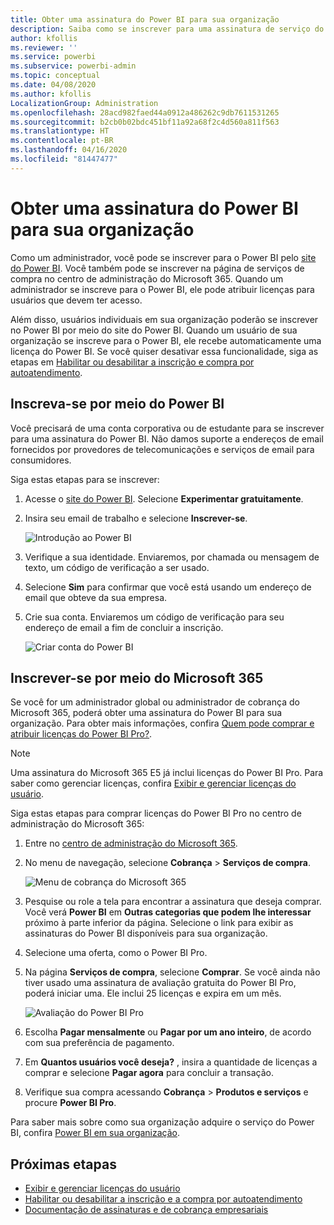```yaml
---
title: Obter uma assinatura do Power BI para sua organização
description: Saiba como se inscrever para uma assinatura de serviço do Power BI como um administrador e adquirir licenças em massa.
author: kfollis
ms.reviewer: ''
ms.service: powerbi
ms.subservice: powerbi-admin
ms.topic: conceptual
ms.date: 04/08/2020
ms.author: kfollis
LocalizationGroup: Administration
ms.openlocfilehash: 28acd982faed44a0912a486262c9db7611531265
ms.sourcegitcommit: b2cb0b02bdc451bf11a92a68f2c4d560a811f563
ms.translationtype: HT
ms.contentlocale: pt-BR
ms.lasthandoff: 04/16/2020
ms.locfileid: "81447477"
---
```

# <a name="get-a-power-bi-subscription-for-your-organization"></a>Obter uma assinatura do Power BI para sua organização

Como um administrador, você pode se inscrever para o Power BI pelo [site do Power BI](https://powerbi.microsoft.com). Você também pode se inscrever na página de serviços de compra no centro de administração do Microsoft 365. Quando um administrador se inscreve para o Power BI, ele pode atribuir licenças para usuários que devem ter acesso.

Além disso, usuários individuais em sua organização poderão se inscrever no Power BI por meio do site do Power BI. Quando um usuário de sua organização se inscreve para o Power BI, ele recebe automaticamente uma licença do Power BI. Se você quiser desativar essa funcionalidade, siga as etapas em [Habilitar ou desabilitar a inscrição e compra por autoatendimento](service-admin-disable-self-service.md).

## <a name="sign-up-through-power-bi"></a>Inscreva-se por meio do Power BI

Você precisará de uma conta corporativa ou de estudante para se inscrever para uma assinatura do Power BI. Não damos suporte a endereços de email fornecidos por provedores de telecomunicações e serviços de email para consumidores.

Siga estas etapas para se inscrever:

1. Acesse o [site do Power BI](https://powerbi.microsoft.com). Selecione **Experimentar gratuitamente**.
2. Insira seu email de trabalho e selecione **Inscrever-se**.

   ![Introdução ao Power BI](media/service-admin-org-subscription/signup-get-started.png)

3. Verifique a sua identidade. Enviaremos, por chamada ou mensagem de texto, um código de verificação a ser usado.
4. Selecione **Sim** para confirmar que você está usando um endereço de email que obteve da sua empresa.
5. Crie sua conta. Enviaremos um código de verificação para seu endereço de email a fim de concluir a inscrição.

   ![Criar conta do Power BI](media/service-admin-org-subscription/org-signup.png)

## <a name="sign-up-through-microsoft-365"></a>Inscrever-se por meio do Microsoft 365

Se você for um administrador global ou administrador de cobrança do Microsoft 365, poderá obter uma assinatura do Power BI para sua organização. Para obter mais informações, confira [Quem pode comprar e atribuir licenças do Power BI Pro?](../service-admin-licensing-organization.md#who-can-purchase-and-assign-licenses).

> [!NOTE]
>
> Uma assinatura do Microsoft 365 E5 já inclui licenças do Power BI Pro. Para saber como gerenciar licenças, confira [Exibir e gerenciar licenças do usuário](service-admin-manage-licenses.md).
>
>

Siga estas etapas para comprar licenças do Power BI Pro no centro de administração do Microsoft 365:

1. Entre no [centro de administração do Microsoft 365](https://admin.microsoft.com).

2. No menu de navegação, selecione **Cobrança** > **Serviços de compra**.
  
   ![Menu de cobrança do Microsoft 365](media/service-admin-org-subscription/m365-billing-menu.png)

3. Pesquise ou role a tela para encontrar a assinatura que deseja comprar. Você verá **Power BI** em **Outras categorias que podem lhe interessar** próximo à parte inferior da página. Selecione o link para exibir as assinaturas do Power BI disponíveis para sua organização.

4. Selecione uma oferta, como o Power BI Pro.

5. Na página **Serviços de compra**, selecione **Comprar**. Se você ainda não tiver usado uma assinatura de avaliação gratuita do Power BI Pro, poderá iniciar uma. Ele inclui 25 licenças e expira em um mês.

   ![Avaliação do Power BI Pro](media/service-admin-org-subscription/m365-org-free-trial-pro.png)

6. Escolha **Pagar mensalmente** ou **Pagar por um ano inteiro**, de acordo com sua preferência de pagamento.

7. Em **Quantos usuários você deseja?** , insira a quantidade de licenças a comprar e selecione **Pagar agora** para concluir a transação.

8. Verifique sua compra acessando **Cobrança** > **Produtos e serviços** e procure **Power BI Pro**.

Para saber mais sobre como sua organização adquire o serviço do Power BI, confira [Power BI em sua organização](https://docs.microsoft.com/microsoft-365/admin/misc/power-bi-in-your-organization?view=o365-worldwide).

## <a name="next-steps"></a>Próximas etapas

- [Exibir e gerenciar licenças do usuário](service-admin-manage-licenses.md)
- [Habilitar ou desabilitar a inscrição e a compra por autoatendimento](service-admin-disable-self-service.md)
- [Documentação de assinaturas e de cobrança empresariais](https://docs.microsoft.com/microsoft-365/commerce/?view=o365-worldwide)
